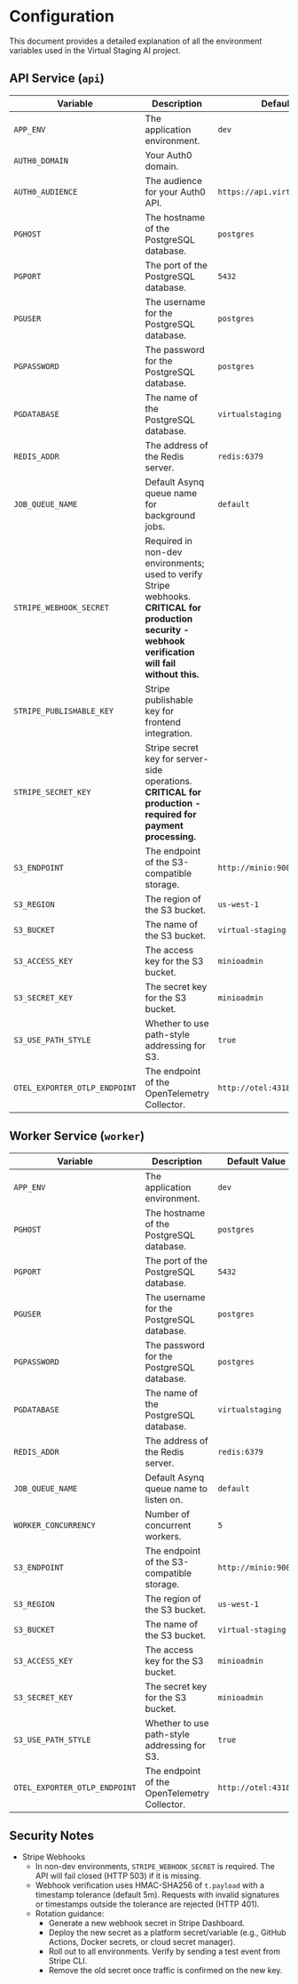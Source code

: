 # Configuration

This document provides a detailed explanation of all the environment variables used in the Virtual Staging AI project.

## API Service (`api`)

| Variable                      | Description                                                                                                                                           | Default Value                      |
| ----------------------------- | ----------------------------------------------------------------------------------------------------------------------------------------------------- | ---------------------------------- |
| `APP_ENV`                     | The application environment.                                                                                                                          | `dev`                              |
| `AUTH0_DOMAIN`                | Your Auth0 domain.                                                                                                                                    |                                    |
| `AUTH0_AUDIENCE`              | The audience for your Auth0 API.                                                                                                                      | `https://api.virtualstaging.local` |
| `PGHOST`                      | The hostname of the PostgreSQL database.                                                                                                              | `postgres`                         |
| `PGPORT`                      | The port of the PostgreSQL database.                                                                                                                  | `5432`                             |
| `PGUSER`                      | The username for the PostgreSQL database.                                                                                                             | `postgres`                         |
| `PGPASSWORD`                  | The password for the PostgreSQL database.                                                                                                             | `postgres`                         |
| `PGDATABASE`                  | The name of the PostgreSQL database.                                                                                                                  | `virtualstaging`                   |
| `REDIS_ADDR`                  | The address of the Redis server.                                                                                                                      | `redis:6379`                       |
| `JOB_QUEUE_NAME`              | Default Asynq queue name for background jobs.                                                                                                         | `default`                          |
| `STRIPE_WEBHOOK_SECRET`       | Required in non-dev environments; used to verify Stripe webhooks. **CRITICAL for production security - webhook verification will fail without this.** |                                    |
| `STRIPE_PUBLISHABLE_KEY`      | Stripe publishable key for frontend integration.                                                                                                      |                                    |
| `STRIPE_SECRET_KEY`           | Stripe secret key for server-side operations. **CRITICAL for production - required for payment processing.**                                          |                                    |
| `S3_ENDPOINT`                 | The endpoint of the S3-compatible storage.                                                                                                            | `http://minio:9000`                |
| `S3_REGION`                   | The region of the S3 bucket.                                                                                                                          | `us-west-1`                        |
| `S3_BUCKET`                   | The name of the S3 bucket.                                                                                                                            | `virtual-staging`                  |
| `S3_ACCESS_KEY`               | The access key for the S3 bucket.                                                                                                                     | `minioadmin`                       |
| `S3_SECRET_KEY`               | The secret key for the S3 bucket.                                                                                                                     | `minioadmin`                       |
| `S3_USE_PATH_STYLE`           | Whether to use path-style addressing for S3.                                                                                                          | `true`                             |
| `OTEL_EXPORTER_OTLP_ENDPOINT` | The endpoint of the OpenTelemetry Collector.                                                                                                          | `http://otel:4318`                 |

## Worker Service (`worker`)

| Variable                      | Description                                  | Default Value       |
| ----------------------------- | -------------------------------------------- | ------------------- |
| `APP_ENV`                     | The application environment.                 | `dev`               |
| `PGHOST`                      | The hostname of the PostgreSQL database.     | `postgres`          |
| `PGPORT`                      | The port of the PostgreSQL database.         | `5432`              |
| `PGUSER`                      | The username for the PostgreSQL database.    | `postgres`          |
| `PGPASSWORD`                  | The password for the PostgreSQL database.    | `postgres`          |
| `PGDATABASE`                  | The name of the PostgreSQL database.         | `virtualstaging`    |
| `REDIS_ADDR`                  | The address of the Redis server.             | `redis:6379`        |
| `JOB_QUEUE_NAME`              | Default Asynq queue name to listen on.       | `default`           |
| `WORKER_CONCURRENCY`          | Number of concurrent workers.                | `5`                 |
| `S3_ENDPOINT`                 | The endpoint of the S3-compatible storage.   | `http://minio:9000` |
| `S3_REGION`                   | The region of the S3 bucket.                 | `us-west-1`         |
| `S3_BUCKET`                   | The name of the S3 bucket.                   | `virtual-staging`   |
| `S3_ACCESS_KEY`               | The access key for the S3 bucket.            | `minioadmin`        |
| `S3_SECRET_KEY`               | The secret key for the S3 bucket.            | `minioadmin`        |
| `S3_USE_PATH_STYLE`           | Whether to use path-style addressing for S3. | `true`              |
| `OTEL_EXPORTER_OTLP_ENDPOINT` | The endpoint of the OpenTelemetry Collector. | `http://otel:4318`  |

## Security Notes

- Stripe Webhooks
  - In non-dev environments, `STRIPE_WEBHOOK_SECRET` is required. The API will fail closed (HTTP 503) if it is missing.
  - Webhook verification uses HMAC-SHA256 of `t.payload` with a timestamp tolerance (default 5m). Requests with invalid signatures or timestamps outside the tolerance are rejected (HTTP 401).
  - Rotation guidance:
    - Generate a new webhook secret in Stripe Dashboard.
    - Deploy the new secret as a platform secret/variable (e.g., GitHub Actions, Docker secrets, or cloud secret manager).
    - Roll out to all environments. Verify by sending a test event from Stripe CLI.
    - Remove the old secret once traffic is confirmed on the new key.
